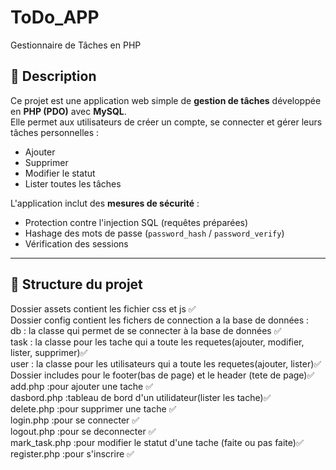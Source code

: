 # ToDo_APP

Gestionnaire de Tâches en PHP

## 📌 Description

Ce projet est une application web simple de **gestion de tâches** développée en **PHP (PDO)** avec **MySQL**.  
Elle permet aux utilisateurs de créer un compte, se connecter et gérer leurs tâches personnelles :

- Ajouter
- Supprimer
- Modifier le statut
- Lister toutes les tâches

L'application inclut des **mesures de sécurité** :

- Protection contre l'injection SQL (requêtes préparées)
- Hashage des mots de passe (`password_hash` / `password_verify`)
- Vérification des sessions

---

## 📂 Structure du projet

Dossier assets contient les fichier css et js ✅ <br>
Dossier config contient les fichers de connection a la base de données :<br>
db : la classe qui permet de se connecter à la base de données ✅<br>
task : la classe pour les tache qui a toute les requetes(ajouter, modifier, lister, supprimer)✅<br>
user : la classe pour les utilisateurs qui a toute les requetes(ajouter, lister)✅<br>
Dossier includes pour le footer(bas de page) et le header (tete de page)✅<br>
add.php :pour ajouter une tache ✅<br>
dasbord.php :tableau de bord d'un utilidateur(lister les tache)✅<br>
delete.php :pour supprimer une tache ✅<br>
login.php :pour se connecter ✅<br>
logout.php :pour se deconnecter ✅<br>
mark_task.php :pour modifier le statut d'une tache (faite ou pas faite)✅<br>
register.php :pour s'inscrire ✅<br>
